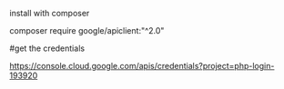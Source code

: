 install with composer

composer require google/apiclient:"^2.0"

#get the credentials

https://console.cloud.google.com/apis/credentials?project=php-login-193920
